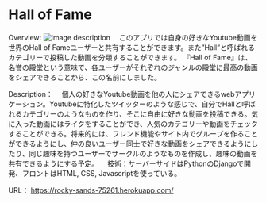 # Hall of Fame

Overview:
![Image description](link-to-image)
　このアプリでは自身の好きなYoutube動画を世界のHall of Fameユーザーと共有することができます。また”Hall”と呼ばれるカテゴリーで投稿した動画を分類することができます。
 『Hall of Fame』は、名誉の殿堂という意味で、各ユーザーがそれぞれのジャンルの殿堂に最高の動画をシェアできることから、この名前にしました。
 

Description：
　個人の好きなYoutube動画を他の人にシェアできるwebアプリケーション。Youtubeに特化したツイッターのような感じで、自分でHallと呼ばれるカテゴリーのようなものを作り、そこに自由に好きな動画を投稿できる。気に入った動画にはライクをすることができ、人気のカテゴリーや動画をチェックすることができる。将来的には、フレンド機能やサイト内でグループを作ることができるようにし、仲の良いユーザー同士で好きな動画をシェアできるようにしたり、同じ趣味を持つユーザーでサークルのようなものを作成し、趣味の動画を共有できるようにする予定。
　技術：サーバーサイドはPythonのDjangoで開発、フロントはHTML, CSS, Javascriptを使っている。

URL：
 https://rocky-sands-75261.herokuapp.com/
